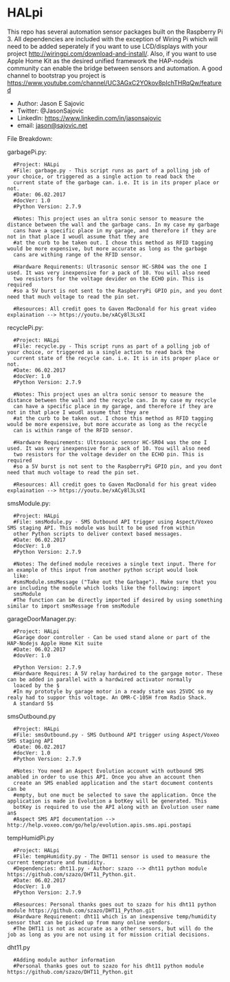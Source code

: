 # HALpi
This repo has several automation sensor packages built on the Raspberry Pi 3. All dependencies are included with the exception of Wiring Pi which will need to be added seperately if you want to use LCD/displays with your project http://wiringpi.com/download-and-install/. Also, if you want to use Apple Home Kit as the desired unified framework the HAP-nodejs community can enable the bridge between sensors and automation. A good channel to bootstrap you project is https://www.youtube.com/channel/UC3AGxC2YOkov8pIchTHRqQw/featured

  - Author: Jason E Sajovic 
  - Twitter: @JasonSajovic 
  - LinkedIn: https://www.linkedin.com/in/jasonsajovic 
  - email: jason@sajovic.net 

File Breakdown:
  
  garbagePi.py:
  
      #Project: HALpi
      #File: garbage.py - This script runs as part of a polling job of your choice, or triggered as a single action to read back the 
      current state of the garbage can. i.e. It is in its proper place or not.
      #Date: 06.02.2017
      #docVer: 1.0
      #Python Version: 2.7.9

      #Notes: This project uses an ultra sonic sensor to measure the distance between the wall and the garbage cans. In my case my garbage 
      cans have a specific place in my garage, and therefore if they are not in that place I woudl assume that they are
      #at the curb to be taken out. I chose this method as RFID tagging would be more expensive, but more accurate as long as the garbage 
      cans are withing range of the RFID sensor.

      #Hardware Requirements: Ultrasonic sensor HC-SR04 was the one I used. It was very inexpensive for a pack of 10. You will also need 
      two resistors for the voltage devider on the ECHO pin. This is required
      #so a 5V burst is not sent to the RaspberryPi GPIO pin, and you dont need that much voltage to read the pin set.

      #Resources: All credit goes to Gaven MacDonald for his great video explaination --> https://youtu.be/xACy8l3LsXI
 
 recyclePi.py:

      #Project: HALpi
      #File: recycle.py - This script runs as part of a polling job of your choice, or triggered as a single action to read back the 
      current state of the recycle can. i.e. It is in its proper place or not.
      #Date: 06.02.2017
      #docVer: 1.0
      #Python Version: 2.7.9

      #Notes: This project uses an ultra sonic sensor to measure the distance between the wall and the recycle can. In my case my recycle 
      can have a specific place in my garage, and therefore if they are not in that place I woudl assume that they are
      #at the curb to be taken out. I chose this method as RFID tagging would be more expensive, but more accurate as long as the recycle 
      can is within range of the RFID sensor.

      #Hardware Requirements: Ultrasonic sensor HC-SR04 was the one I used. It was very inexpensive for a pack of 10. You will also need  
      two resistors for the voltage devider on the ECHO pin. This is required
      #so a 5V burst is not sent to the RaspberryPi GPIO pin, and you dont need that much voltage to read the pin set.

      #Resources: All credit goes to Gaven MacDonald for his great video explaination --> https://youtu.be/xACy8l3LsXI
  
  smsModule.py:

      #Project: HALpi
      #File: smsModule.py - SMS Outbound API trigger using Aspect/Voxeo SMS staging API. This module was built to be used from within 
      other Python scripts to deliver context based messages.
      #Date: 06.02.2017
      #docVer: 1.0
      #Python Version: 2.7.9

      #Notes: The defined module receives a single text input. There for an example of this input from another python script would look 
      like:
      #smsModule.smsMessage ("Take out the Garbage"). Make sure that you are including the module which looks like the following: import 
      smsModule
      #The function can be directly imported if desired by using something similar to import smsMessage from smsModule 
 
 garageDoorManager.py:

      #Project: HALpi
      #Garage door controller - Can be used stand alone or part of the HAP-Nodejs Apple Home Kit suite
      #Date: 06.02.2017
      #dovVer: 1.0

      #Python Version: 2.7.9
      #Hardware Requires: A 5V relay hardwired to the gargage motor. These can be added in parallel with a hardwired activator normally 
      loaced by the $
      #In my prototyle by garage motor in a ready state was 25VDC so my realy had to suppor this voltage. An OMR-C-105H from Radio Shack.
      A standard 5$

smsOutbound.py

      #Project: HALpi
      #File: smsOutbound.py - SMS Outbound API trigger using Aspect/Voxeo SMS staging API
      #Date: 06.02.2017
      #docVer: 1.0
      #Python Version: 2.7.9

      #Notes: You need an Aspect Evolution account with outbound SMS anabled in order to use this API. Once you ahve an account then 
      create an SMS enabled application and the start document contents can be
      #empty, but one muct be selected to save the application. Once the application is made in Evolution a botKey will be generated. This 
      botKey is required to use the API along with an Evolution user name an$
      #Aspect SMS API documentation --> http://help.voxeo.com/go/help/evolution.apis.sms.api.postapi
 
 tempHumidPi.py
 
      #Project: HALpi
      #File: tempHumidity.py - The DHT11 sensor is used to measure the current temprature and humidity.
      #Dependencies: dht11.py - Author: szazo --> dht11 python module https://github.com/szazo/DHT11_Python.git.
      #Date: 06.02.2017
      #docVer: 1.0
      #Python Version: 2.7.9

      #Resources: Personal thanks goes out to szazo for his dht11 python module https://github.com/szazo/DHT11_Python.git
      #Hardware Requirement: dht11 which is an inexpensive temp/humidity sensor that can be picked up from many online vendors.
      #The DHT11 is not as accurate as a other sensors, but will do the job as long as you are not using it for mission critial decisions.
  
  dht11.py
  
      #Adding module author information 
      #Personal thanks goes out to szazo for his dht11 python module https://github.com/szazo/DHT11_Python.git

